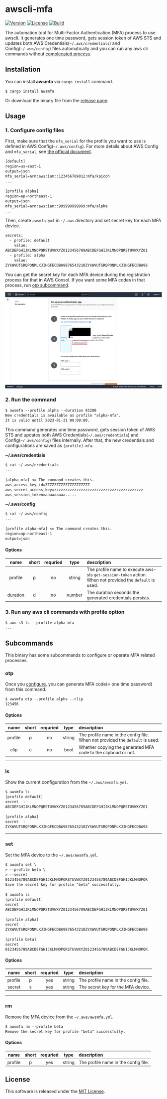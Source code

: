 # awscli-mfa

[![Version](https://img.shields.io/crates/v/awsmfa)](https://crates.io/crates/awsmfa)
[![License](https://img.shields.io/crates/l/awsmfa)](LICENSE)
[![Build](https://img.shields.io/github/actions/workflow/status/kaicoh/awscli-mfa/build.yml)](https://github.com/kaicoh/awscli-mfa/actions/workflows/build.yml)

The automation tool for Multi-Factor Authentication (MFA) process to use awscli. It generates one time password, gets session token of AWS STS and updates both AWS Credentials(`~/.aws/credentials`) and Config(`~/.aws/config`) files automatically and you can run any aws cli commands without [complecated process](https://aws.amazon.com/premiumsupport/knowledge-center/authenticate-mfa-cli/).

## Installation

You can install **awsmfa** via `cargo install` command.

```
$ cargo install awsmfa
```

Or download the binary file from the [release page](https://github.com/kaicoh/awscli-mfa/releases).

## Usage

### 1. Configure config files

First, make sure that the `mfa_serial` for the profile you want to use is defined in AWS Config(`~/.aws/config`). For more details about AWS Config and `mfa_serial`, see [the official document](https://docs.aws.amazon.com/cli/latest/userguide/cli-configure-files.html).

```
[default]
region=us-east-1
output=json
mfa_serial=arn:aws:iam::123456789012:mfa/kaicoh
...

[profile alpha]
region=ap-northeast-1
output=json
mfa_serial=arn:aws:iam::999999999999:mfa/alpha
...
```

Then, create `awsmfa.yml` in `~/.aws` directory and set secret key for each MFA device.

```
secrets:
  - profile: default
    value: ABCDEFGHIJKLMNOPQRSTUVWXYZ0123456789ABCDEFGHIJKLMNOPQRSTUVWXYZ01
  - profile: alpha
    value: ZYXWVUTSRQPONMLKJIHGFECDBA9876543210ZYXWVUTSRQPONMLKJIHGFECDBA98
```

You can get the secret key for each MFA device during the registration process for that in AWS Consol. If you want some MFA codes in that process, run [otp subcommand](#otp).

![How to get secret](https://github.com/kaicoh/awscli-mfa/blob/images/assets/How_to_get_secret.png)

### 2. Run the command

```
$ awsmfa --profile alpha --duration 43200
New credentials is available as profile "alpha-mfa".
It is valid until 2023-01-31 09:00:00.
```

This command generates one time password, gets session token of AWS STS and updates both AWS Credentials(`~/.aws/credentials`) and Config(`~/.aws/config`) files internally. After that, the new credentials and configurations are saved as `[profile]-mfa`.

**~/.aws/credentials**

```
$ cat ~/.aws/credentials
...

[alpha-mfa] <= The command creates this.
aws_access_key_id=ZZZZZZZZZZZZZZZZZZZZ
aws_secret_access_key=zzzzzzzzzzzzzzzzzzzzzzzzzzzzzzzzzzzzzzzz
aws_session_token=aaaaaaaaa.....
```

**~/.aws/config**

```
$ cat ~/.aws/config
...

[profile alpha-mfa] <= The command creates this.
region=ap-northeast-1
output=json
```

#### Options

| name | short | requried | type | description |
| :---: | :---: | :---: | :---: | :--- |
| profile | p | no | string | The profile name to execute aws-sts `get-session-token` action. When not provided the `default` is used. |
| duration | d | no | number | The duration seconds the generated credentials persists. |

### 3. Run any aws cli commands with profile option

```
$ aws s3 ls --profile alpha-mfa
...
```

## Subcommands

This binary has some subcommands to configure or operate MFA related processes.

### otp

Once you [configure](#1-configure-config-files), you can generate MFA code(= one time password) from this command.

```
$ awsmfa otp --profile alpha --clip
123456
```

#### Options

| name | short | requried | type | description |
| :---: | :---: | :---: | :---: | :--- |
| profile | p | no | string | The profile name in the config file. When not provided the `default` is used. |
| clip | c | no | bool | Whether copying the generated MFA code to the clipboad or not. |

---

### ls

Show the current configuration from the `~/.aws/awsmfa.yml`.

```
$ awsmfa ls
[profile default]
secret	: ABCDEFGHIJKLMNOPQRSTUVWXYZ0123456789ABCDEFGHIJKLMNOPQRSTUVWXYZ01

[profile alpha]
secret	: ZYXWVUTSRQPONMLKJIHGFECDBA9876543210ZYXWVUTSRQPONMLKJIHGFECDBA98
```

---

### set

Set the MFA device to the `~/.aws/awsmfa.yml`.

```
$ awsmfa set \
> --profile beta \
> --secret 0123456789ABCDEFGHIJKLMNOPQRSTUVWXYZ0123456789ABCDEFGHIJKLMNOPQR
Save the secret key for profile "beta" successfully.

$ awsmfa ls
[profile default]
secret	: ABCDEFGHIJKLMNOPQRSTUVWXYZ0123456789ABCDEFGHIJKLMNOPQRSTUVWXYZ01

[profile alpha]
secret	: ZYXWVUTSRQPONMLKJIHGFECDBA9876543210ZYXWVUTSRQPONMLKJIHGFECDBA98

[profile beta]
secret	: 0123456789ABCDEFGHIJKLMNOPQRSTUVWXYZ0123456789ABCDEFGHIJKLMNOPQR
```

#### Options

| name | short | requried | type | description |
| :---: | :---: | :---: | :---: | :--- |
| profile | p | yes | string | The profile name in the config file. |
| secret | s | yes | string | The secret key for the MFA device. |

---

### rm

Remove the MFA device from the `~/.aws/awsmfa.yml`.

```
$ awsmfa rm --profile beta
Remove the secret key for profile "beta" successfully.
```

#### Options

| name | short | requried | type | description |
| :---: | :---: | :---: | :---: | :--- |
| profile | p | yes | string | The profile name in the config file. |

## License

This software is released under the [MIT License](LICENSE).
